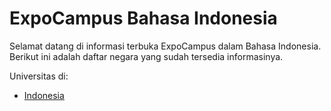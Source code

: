 # ExpoCampus Bahasa Indonesia
Selamat datang di informasi terbuka ExpoCampus dalam Bahasa Indonesia.
Berikut ini adalah daftar negara yang sudah tersedia informasinya.

Universitas di:
- [Indonesia](id.md)

